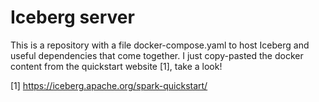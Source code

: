 # Iceberg server

This is a repository with a file docker-compose.yaml to host Iceberg and useful dependencies that come together. I just copy-pasted the docker content from the quickstart website [1], take a look!

[1] https://iceberg.apache.org/spark-quickstart/
